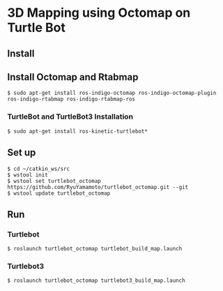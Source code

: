 # 3D Mapping using Octomap on Turtle Bot

Install
-----

## Install Octomap and Rtabmap  
```
$ sudo apt-get install ros-indigo-octomap ros-indigo-octomap-plugin ros-indigo-rtabmap ros-indigo-rtabmap-ros
```

### TurtleBot and TurtleBot3 Installation  
```
$ sudo apt-get install ros-kinetic-turtlebot* 
```

## Set up 
```
$ cd ~/catkin_ws/src
$ wstool init
$ wstool set turtlebot_octomap https://github.com/RyuYamamoto/turtlebot_octomap.git --git
$ wstool update turtlebot_octomap
```

## Run
### Turtlebot
```
$ roslaunch turtlebot_octomap turtlebot_build_map.launch
```

### Turtlebot3
```
$ roslaunch turtlebot_octomap turtlebot3_build_map.launch
```
